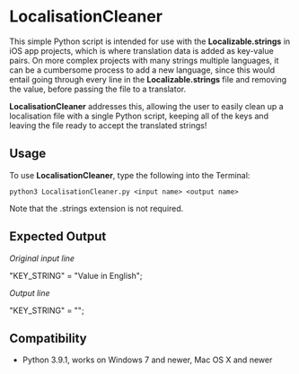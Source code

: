 # LocalisationCleaner

This simple Python script is intended for use with the **Localizable.strings** in iOS app projects, which is where translation data is added as key-value pairs. On more complex projects with many strings multiple languages, it can be a cumbersome process to add a new language, since this would entail going through every line in the **Localizable.strings** file and removing the value, before passing the file to a translator.

**LocalisationCleaner** addresses this, allowing the user to easily clean up a localisation file with a single Python script, keeping all of the keys and leaving the file ready to accept the translated strings!


## Usage

To use **LocalisationCleaner**, type the following into the Terminal:

    python3 LocalisationCleaner.py <input name> <output name>

Note that the .strings extension is not required.

## Expected Output

*Original input line*

"KEY_STRING" = "Value in English";

*Output line*

"KEY_STRING" = "";

## Compatibility

 - Python 3.9.1, works on Windows 7 and newer, Mac OS X and newer
